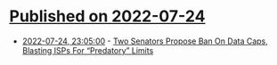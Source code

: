 # [Published on 2022-07-24](index.md)

* [2022-07-24, 23:05:00](https://soylentnews.org/article.pl?sid=22/07/23/1546216&from=rss) - [Two Senators Propose Ban On Data Caps, Blasting ISPs For “Predatory” Limits](https://soylentnews.org/article.pl?sid=22/07/23/1546216&from=rss)
